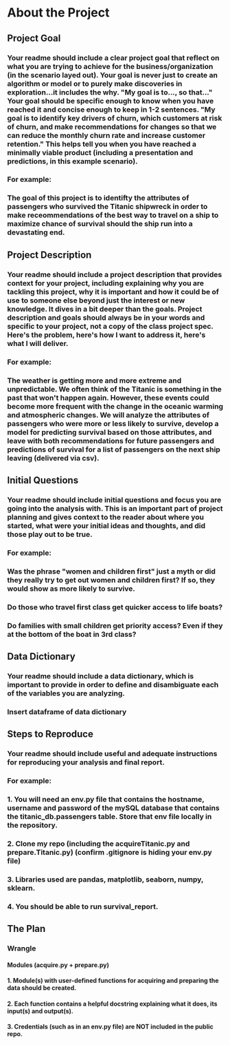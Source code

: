 # About the Project

## Project Goal

###  Your readme should include a clear project goal that reflect on what you are trying to achieve for the business/organization (in the scenario layed out). Your goal is never just to create an algorithm or model or to purely make discoveries in exploration...it includes the why. "My goal is to..., so that..." Your goal should be specific enough to know when you have reached it and concise enough to keep in 1-2 sentences. "My goal is to identify key drivers of churn, which customers at risk of churn, and make recommendations for changes so that we can reduce the monthly churn rate and increase customer retention." This helps tell you when you have reached a minimally viable product (including a presentation and predictions, in this example scenario).

### For example:

### The goal of this project is to identifty the attributes of passengers who survived the Titanic shipwreck in order to make receommendations of the best way to travel on a ship to maximize chance of survival should the ship run into a devastating end.

## Project Description

### Your readme should include a project description that provides context for your project, including explaining why you are tackling this project, why it is important and how it could be of use to someone else beyond just the interest or new knowledge. It dives in a bit deeper than the goals. Project description and goals should always be in your words and specific to your project, not a copy of the class project spec. Here's the problem, here's how I want to address it, here's what I will deliver.

### For example:

### The weather is getting more and more extreme and unpredictable. We often think of the Titanic is something in the past that won't happen again. However, these events could become more frequent with the change in the oceanic warming and atmospheric changes. We will analyze the attributes of passengers who were more or less likely to survive, develop a model for predicting survival based on those attributes, and leave with both recommendations for future passengers and predictions of survival for a list of passengers on the next ship leaving (delivered via csv).

## Initial Questions

### Your readme should include initial questions and focus you are going into the analysis with. This is an important part of project planning and gives context to the reader about where you started, what were your initial ideas and thoughts, and did those play out to be true.

### For example:

### Was the phrase "women and children first" just a myth or did they really try to get out women and children first? If so, they would show as more likely to survive.

### Do those who travel first class get quicker access to life boats?

### Do families with small children get priority access? Even if they at the bottom of the boat in 3rd class?


## Data Dictionary 

### Your readme should include a data dictionary, which is important to provide in order to define and disambiguate each of the variables you are analyzing.

### Insert dataframe of data dictionary

## Steps to Reproduce 

### Your readme should include useful and adequate instructions for reproducing your analysis and final report.

### For example:

### 1. You will need an env.py file that contains the hostname, username and password of the mySQL database that contains the titanic_db.passengers table. Store that env file locally in the repository.
### 2. Clone my repo (including the acquireTitanic.py and prepare.Titanic.py) (confirm .gitignore is hiding your env.py file)
### 3. Libraries used are pandas, matplotlib, seaborn, numpy, sklearn.
### 4. You should be able to run survival_report.

## The Plan

### Wrangle

#### Modules (acquire.py + prepare.py)

#### 1. Module(s) with user-defined functions for acquiring and preparing the data should be created.

#### 2. Each function contains a helpful docstring explaining what it does, its input(s) and output(s).

#### 3. Credentials (such as in an env.py file) are NOT included in the public repo.

